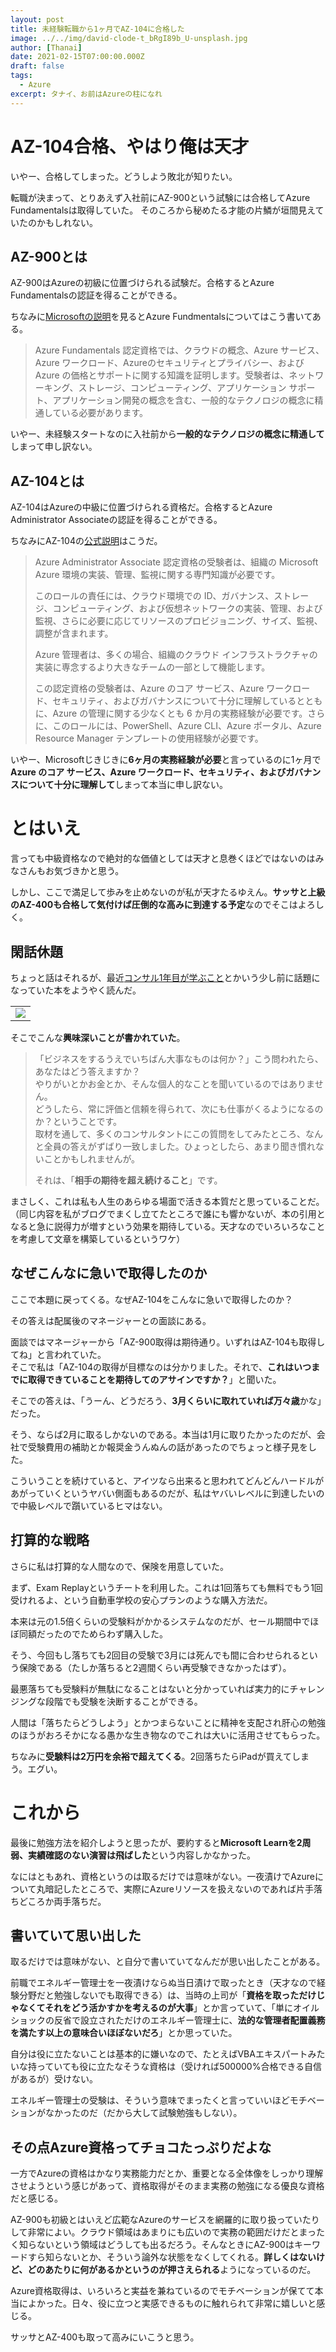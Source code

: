 ```yaml
---
layout: post
title: 未経験転職から1ヶ月でAZ-104に合格した
image: ../../img/david-clode-t_bRgI89b_U-unsplash.jpg
author: [Thanai]
date: 2021-02-15T07:00:00.000Z
draft: false
tags:
  - Azure
excerpt: タナイ、お前はAzureの柱になれ
---
```


<!-- prettier-ignore-start -->

# AZ-104合格、やはり俺は天才

いやー、合格してしまった。どうしよう敗北が知りたい。

転職が決まって、とりあえず入社前にAZ-900という試験には合格してAzure Fundamentalsは取得していた。
そのころから秘めたる才能の片鱗が垣間見えていたのかもしれない。

## AZ-900とは

AZ-900はAzureの初級に位置づけられる試験だ。合格するとAzure Fundamentalsの認証を得ることができる。

ちなみに[Microsoftの説明](https://docs.microsoft.com/ja-jp/learn/certifications/azure-fundamentals)を見るとAzure Fundmentalsについてはこう書いてある。

> Azure Fundamentals 認定資格では、クラウドの概念、Azure サービス、Azure ワークロード、Azureのセキュリティとプライバシー、および Azure の価格とサポートに関する知識を証明します。受験者は、ネットワーキング、ストレージ、コンピューティング、アプリケーション サポート、アプリケーション開発の概念を含む、一般的なテクノロジの概念に精通している必要があります。

いやー、未経験スタートなのに入社前から**一般的なテクノロジの概念に精通して**しまって申し訳ない。

## AZ-104とは

AZ-104はAzureの中級に位置づけられる資格だ。合格するとAzure Administrator Associateの認証を得ることができる。

ちなみにAZ-104の[公式説明](https://docs.microsoft.com/ja-jp/learn/certifications/azure-administrator#certification-exam-disclaimers)はこうだ。

> Azure Administrator Associate 認定資格の受験者は、組織の Microsoft Azure 環境の実装、管理、監視に関する専門知識が必要です。
>
> このロールの責任には、クラウド環境での ID、ガバナンス、ストレージ、コンピューティング、および仮想ネットワークの実装、管理、および監視、さらに必要に応じてリソースのプロビジョニング、サイズ、監視、調整が含まれます。
>
> Azure 管理者は、多くの場合、組織のクラウド インフラストラクチャの実装に専念するより大きなチームの一部として機能します。
>
> この認定資格の受験者は、Azure のコア サービス、Azure ワークロード、セキュリティ、およびガバナンスについて十分に理解しているとともに、Azure の管理に関する少なくとも 6 か月の実務経験が必要です。さらに、このロールには、PowerShell、Azure CLI、Azure ポータル、Azure Resource Manager テンプレートの使用経験が必要です。

いやー、Microsoftじきじきに**6ヶ月の実務経験が必要**と言っているのに1ヶ月で**Azure のコア サービス、Azure ワークロード、セキュリティ、およびガバナンスについて十分に理解して**しまって本当に申し訳ない。

# とはいえ

言っても中級資格なので絶対的な価値としては天才と息巻くほどではないのはみなさんもお気づきかと思う。

しかし、ここで満足して歩みを止めないのが私が天才たるゆえん。**サッサと上級のAZ-400も合格して気付けば圧倒的な高みに到達する予定**なのでそこはよろしく。

## 閑話休題
ちょっと話はそれるが、最近[コンサル1年目が学ぶこと](https://amzn.to/2ZilInW)とかいう少し前に話題になっていた本をようやく読んだ。

<table><tr><td style="border:0px;">
  <a href="https://amzn.to/2ZilInW" target="_blank"><img border="0" src="//ws-fe.amazon-adsystem.com/widgets/q?_encoding=UTF8&ASIN=B00MA671WW&Format=_SL160_&ID=AsinImage&MarketPlace=JP&ServiceVersion=20070822&WS=1&tag=dev00d-22&language=ja_JP" ></a>
</td></tr></table>

そこでこんな**興味深いことが書かれていた**。

> 「ビジネスをするうえでいちばん大事なものは何か？」こう問われたら、あなたはどう答えますか？  
やりがいとかお金とか、そんな個人的なことを聞いているのではありません。  
どうしたら、常に評価と信頼を得られて、次にも仕事がくるようになるのか？ということです。  
取材を通して、多くのコンサルタントにこの質問をしてみたところ、なんと全員の答えがずばり一致しました。ひょっとしたら、あまり聞き慣れないことかもしれませんが。  
> 
> それは、「**相手の期待を超え続けること**」です。

まさしく、これは私も人生のあらゆる場面で活きる本質だと思っていることだ。（同じ内容を私がブログでまくし立てたところで誰にも響かないが、本の引用となると急に説得力が増すという効果を期待している。天才なのでいろいろなことを考慮して文章を構築しているというワケ）

## なぜこんなに急いで取得したのか

ここで本題に戻ってくる。なぜAZ-104をこんなに急いで取得したのか？

その答えは配属後のマネージャーとの面談にある。

面談ではマネージャーから「AZ-900取得は期待通り。いずれはAZ-104も取得してね」と言われていた。  
そこで私は「AZ-104の取得が目標なのは分かりました。それで、**これはいつまでに取得できていることを期待してのアサインですか？**」と聞いた。

そこでの答えは、「うーん、どうだろう、**3月くらいに取れていれば万々歳**かな」だった。

そう、ならば2月に取るしかないのである。本当は1月に取りたかったのだが、会社で受験費用の補助とか報奨金うんぬんの話があったのでちょっと様子見をした。

こういうことを続けていると、アイツなら出来ると思われてどんどんハードルがあがっていくというヤバい側面もあるのだが、私はヤバいレベルに到達したいので中級レベルで躓いているヒマはない。

## 打算的な戦略

さらに私は打算的な人間なので、保険を用意していた。

まず、Exam Replayというチートを利用した。これは1回落ちても無料でもう1回受けれるよ、という自動車学校の安心プランのような購入方法だ。

本来は元の1.5倍くらいの受験料がかかるシステムなのだが、セール期間中でほぼ同額だったのでためらわず購入した。

そう、今回もし落ちても2回目の受験で3月には死んでも間に合わせられるという保険である（たしか落ちると2週間くらい再受験できなかったはず）。

最悪落ちても受験料が無駄になることはないと分かっていれば実力的にチャレンジングな段階でも受験を決断することができる。

人間は「落ちたらどうしよう」とかつまらないことに精神を支配され肝心の勉強のほうがおろそかになる愚かな生き物なのでこれは大いに活用させてもらった。

ちなみに**受験料は2万円を余裕で超えてくる**。2回落ちたらiPadが買えてしまう。エグい。

# これから

最後に勉強方法を紹介しようと思ったが、要約すると**Microsoft Learnを2周弱、実績確認のない演習は飛ばした**という内容しかなかった。

なにはともあれ、資格というのは取るだけでは意味がない。一夜漬けでAzureについて丸暗記したところで、実際にAzureリソースを扱えないのであれば片手落ちどころか両手落ちだ。

## 書いていて思い出した

取るだけでは意味がない、と自分で書いていてなんだが思い出したことがある。

前職でエネルギー管理士を一夜漬けならぬ当日漬けで取ったとき（天才なので経験分野だと勉強しないでも取得できる）は、当時の上司が「**資格を取っただけじゃなくてそれをどう活かすかを考えるのが大事**」とか言っていて、「単にオイルショックの反省で設立されただけのエネルギー管理士に、**法的な管理者配置義務を満たす以上の意味合いほぼないだろ**」とか思っていた。

自分は役に立たないことは基本的に嫌いなので、たとえばVBAエキスパートみたいな持っていても役に立たなそうな資格は（受ければ500000%合格できる自信があるが）受けない。

エネルギー管理士の受験は、そういう意味でまったくと言っていいほどモチベーションがなかったのだ（だから大して試験勉強もしない）。

## その点Azure資格ってチョコたっぷりだよな

一方でAzureの資格はかなり実務能力だとか、重要となる全体像をしっかり理解させようという感じがあって、資格取得がそのまま実務の勉強になる優良な資格だと感じる。

AZ-900も初級とはいえど広範なAzureのサービスを網羅的に取り扱っていたりして非常によい。クラウド領域はあまりにも広いので実務の範囲だけだとまったく知らないという領域はどうしても出るだろう。そんなときにAZ-900はキーワードすら知らないとか、そういう論外な状態をなくしてくれる。**詳しくはないけど、どのあたりに何があるかというのが押さえられる**ようになっているのだ。

Azure資格取得は、いろいろと実益を兼ねているのでモチベーションが保てて本当によかった。日々、役に立つと実感できるものに触れられて非常に嬉しいと感じる。

サッサとAZ-400も取って高みにいこうと思う。

<!-- prettier-ignore-end -->
